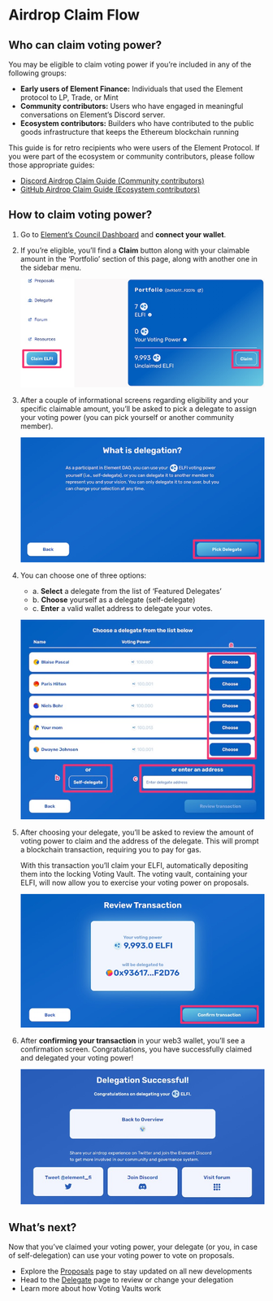 # Airdrop Claim Flow

## Who can claim voting power?

You may be eligible to claim voting power if you’re included in any of the following groups:

* **Early users of Element Finance:** Individuals that used the Element protocol to LP, Trade, or Mint 
* **Community contributors:** Users who have engaged in meaningful conversations on Element’s Discord server.
* **Ecosystem contributors:** Builders who have contributed to the public goods infrastructure that keeps the Ethereum blockchain running

This guide is for retro recipients who were users of the Element Protocol. If you were part of the ecosystem or community contributors, please follow those appropriate guides:

* [Discord Airdrop Claim Guide (Community contributors)](https://docs.element.fi/governance-council/airdrop/discord)
* [GitHub Airdrop Claim Guide (Ecosystem contributors)](https://docs.element.fi/governance-council/airdrop/github)

## How to claim voting power?

1. Go to [Element’s Council Dashboard](https://gov.element.fi/) and **connect your wallet**.

2. If you’re eligible, you’ll find a **Claim** button along with your claimable amount in the ‘Portfolio’ section of this page, along with another one in the sidebar menu.

    ![](../../.gitbook/assets/guides/airdrop_1.jpeg)

3. After a couple of informational screens regarding eligibility and your specific claimable amount, you’ll be asked to pick a delegate to assign your voting power (you can pick yourself or another community member).

    ![](../../.gitbook/assets/guides/airdrop_2.jpeg)

4. You can choose one of three options:
	* a. **Select** a delegate from the list of ‘Featured Delegates’
	* b. **Choose** yourself as a delegate (self-delegate)
	* c. **Enter** a valid wallet address to delegate your votes. 

    ![](../../.gitbook/assets/guides/airdrop_3.jpeg)

5. After choosing your delegate, you’ll be asked to review the amount of voting power to claim and the address of the delegate. This will prompt a blockchain transaction, requiring you to pay for gas.

    With this transaction you’ll claim your ELFI, automatically depositing them into the locking Voting Vault. The voting vault, containing your ELFI, will now allow you to exercise your voting power on proposals.

    ![](../../.gitbook/assets/guides/airdrop_4.jpeg)

6. After **confirming your transaction** in your web3 wallet, you’ll see a confirmation screen. Congratulations, you have successfully claimed and delegated your voting power!

    ![](../../.gitbook/assets/guides/airdrop_5.jpeg)

## What’s next?

Now that you’ve claimed your voting power, your delegate (or you, in case of self-delegation) can use your voting power to vote on proposals. 

* Explore the [Proposals](https://gov.element.fi/proposals) page to stay updated on all new developments
* Head to the [Delegate](https://gov.element.fi/delegate) page to review or change your delegation
* Learn more about how Voting Vaults work
